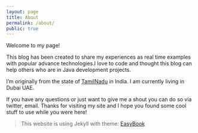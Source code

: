 ```yaml
---
layout: page
title: About
permalink: /about/
public: true
---
```

Welcome to my page!


This blog has been created to share my experiences as real time examples with popular advance technologies.I love to code and thought this blog can help others who are in Java development projects. 


I’m originally from the state of [TamilNadu][TamilNadu] in India. I am currently living in Dubai UAE.

If you have any questions or just want to give me a shout you can do so via twitter, email. Thanks for visiting my site and I hope you found some cool stuff to use while you were here!



> This website is using Jekyll with theme: [EasyBook](https://github.com/laobubu/jekyll-theme-EasyBook)

[TamilNadu]:https://www.google.ae/maps/place/Tamil+Nadu,+India/@16.1071251,74.5799488,5.1z/data=!4m5!3m4!1s0x3b00c582b1189633:0x559475cc463361f0!8m2!3d11.1271225!4d78.6568942